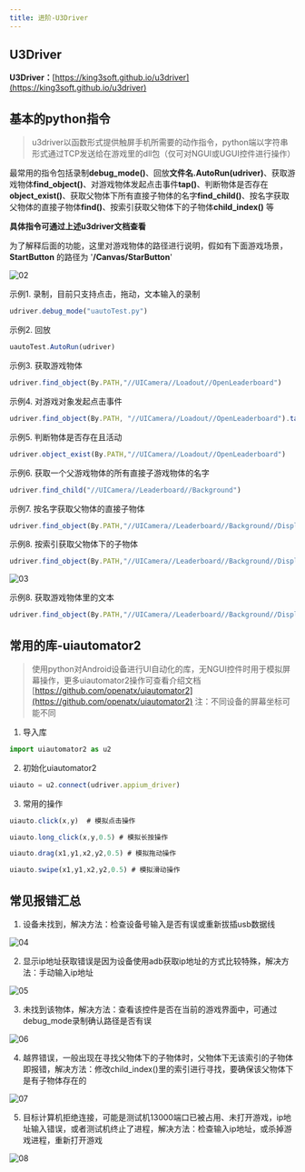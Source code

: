 ```yaml
---
title: 进阶-U3Driver
---
```

 
## U3Driver
**U3Driver：**[https://king3soft.github.io/u3driver](https://king3soft.github.io/u3driver)

## 基本的python指令
> u3driver以函数形式提供触屏手机所需要的动作指令，python端以字符串形式通过TCP发送给在游戏里的dll包（仅可对NGUI或UGUI控件进行操作）

最常用的指令包括录制**debug_mode()**、回放**文件名.AutoRun(udriver)**、获取游戏物体**find_object()**、对游戏物体发起点击事件**tap()**、判断物体是否存在**object_exist()**、获取父物体下所有直接子物体的名字**find_child()**、按名字获取父物体的直接子物体**find()**、按索引获取父物体下的子物体**child_index()** 等

**具体指令可通过上述u3driver文档查看**

为了解释后面的功能，这里对游戏物体的路径进行说明，假如有下面游戏场景，**StartButton** 的路径为 '**/Canvas/StarButton**'

<img :src="$withBase('/02.png')" alt="02">

示例1. 录制，目前只支持点击，拖动，文本输入的录制
``` js
udriver.debug_mode("uautoTest.py")
```

示例2. 回放
``` js
uautoTest.AutoRun(udriver)
```

示例3. 获取游戏物体
```js
udriver.find_object(By.PATH,"//UICamera//Loadout//OpenLeaderboard")
```

示例4. 对游戏对象发起点击事件
```js
udriver.find_object(By.PATH, "//UICamera//Loadout//OpenLeaderboard").tap()
```

示例5. 判断物体是否存在且活动
```js
udriver.object_exist(By.PATH,"//UICamera//Loadout//OpenLeaderboard")
```

示例6. 获取一个父游戏物体的所有直接子游戏物体的名字
```js
udriver.find_child("//UICamera//Leaderboard//Background")
```

示例7. 按名字获取父物体的直接子物体
```js
udriver.find_object(By.PATH,"//UICamera//Leaderboard//Background//Display").find("Score")
```

示例8. 按索引获取父物体下的子物体
```js
udriver.find_object(By.PATH,"//UICamera//Leaderboard//Background//Display").child_index(1)
```
<img :src="$withBase('/03.png')" alt="03">

示例8. 获取游戏物体里的文本
```js
udriver.find_object(By.PATH,"//UICamera//Leaderboard//Background//Display").child_index(1)
```

## 常用的库-uiautomator2
> 使用python对Android设备进行UI自动化的库，无NGUI控件时用于模拟屏幕操作，更多uiautomator2操作可查看介绍文档 [https://github.com/openatx/uiautomator2](https://github.com/openatx/uiautomator2)
> 注：不同设备的屏幕坐标可能不同

1. 导入库
``` js
import uiautomator2 as u2
```

2. 初始化uiautomator2
``` js
uiauto = u2.connect(udriver.appium_driver)
```

3. 常用的操作
``` js
uiauto.click(x,y)  # 模拟点击操作

uiauto.long_click(x,y,0.5) # 模拟长按操作

uiauto.drag(x1,y1,x2,y2,0.5) # 模拟拖动操作

uiauto.swipe(x1,y1,x2,y2,0.5) # 模拟滑动操作
```

## 常见报错汇总
1. 设备未找到，解决方法：检查设备号输入是否有误或重新拔插usb数据线
<img :src="$withBase('/04.png')" alt="04">

2. 显示ip地址获取错误是因为设备使用adb获取ip地址的方式比较特殊，解决方法：手动输入ip地址
<img :src="$withBase('/05.png')" alt="05">

3. 未找到该物体，解决方法：查看该控件是否在当前的游戏界面中，可通过debug_mode录制确认路径是否有误
<img :src="$withBase('/06.png')" alt="06" >

4. 越界错误，一般出现在寻找父物体下的子物体时，父物体下无该索引的子物体即报错，解决方法：修改child_index()里的索引进行寻找，要确保该父物体下是有子物体存在的
<img :src="$withBase('/07.png')" alt="07">

5. 目标计算机拒绝连接，可能是测试机13000端口已被占用、未打开游戏，ip地址输入错误，或者测试机终止了进程，解决方法：检查输入ip地址，或杀掉游戏进程，重新打开游戏
<img :src="$withBase('/08.png')" alt="08">